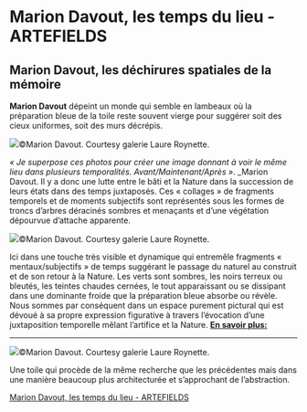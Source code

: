 # Marion Davout, les temps du lieu - ARTEFIELDS
## Marion Davout, les déchirures spatiales de la mémoire

**Marion Davout** dépeint un monde qui semble en lambeaux où la préparation bleue de la toile reste souvent vierge pour suggérer soit des cieux uniformes, soit des murs décrépis.

![](Marion%20Davout,%20les%20temps%20du%20lieu%20-%20ARTEFIELDS/marion-davout.0608-1024x683.jpg)©Marion Davout. Courtesy galerie Laure Roynette.

*« Je superpose ces photos pour créer une image donnant à voir le même lieu dans plusieurs temporalités. Avant/Maintenant/Après »*. _Marion Davout. Il y a donc une lutte entre le bâti et la Nature dans la succession de leurs états dans des temps juxtaposés. Ces « collages » de fragments temporels et de moments subjectifs sont représentés sous les formes de troncs d’arbres déracinés sombres et menaçants et d’une végétation dépourvue d’attache apparente.

![](Marion%20Davout,%20les%20temps%20du%20lieu%20-%20ARTEFIELDS/marion-davout.0603-1024x811.jpg)©Marion Davout. Courtesy galerie Laure Roynette.

Ici dans une touche très visible et dynamique qui entremêle fragments « mentaux/subjectifs » de temps suggérant le passage du naturel au construit et de son retour à la Nature. Les verts sont sombres, les noirs terreux ou bleutés, les teintes chaudes cernées, le tout apparaissant ou se dissipant dans une dominante froide que la préparation bleue absorbe ou révèle. Nous sommes par conséquent dans un espace purement pictural qui est dévoué à sa propre expression figurative à travers l’évocation d’une juxtaposition temporelle mêlant l’artifice et la Nature. **[En savoir plus:](https://www.artefields.net/marion-davout-2/)**

---

![](Marion%20Davout,%20les%20temps%20du%20lieu%20-%20ARTEFIELDS/marion-davout.0600-1024x1020.jpg)©Marion Davout. Courtesy galerie Laure Roynette.

Une toile qui procède de la même recherche que les précédentes mais dans une manière beaucoup plus architecturée et s’approchant de l’abstraction.

[Marion Davout, les temps du lieu - ARTEFIELDS](https://www.artefields.net/marion-davout/)